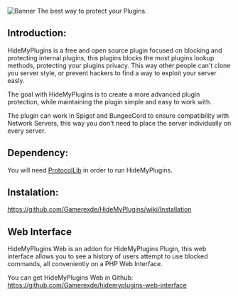 ![](https://i.imgur.com/5VUVj5F.png "Banner")
The best way to protect your Plugins.

## Introduction:
HideMyPlugins is a free and open source plugin focused on blocking and protecting internal plugins, this plugins blocks the most plugins lookup methods, protecting your plugins privacy. This way other people can't clone you server style, or prevent hackers to find a way to exploit your server easly.

The goal with HideMyPlugins is to create a more advanced plugin protection, while maintaining the plugin simple and easy to work with.

The plugin can work in Spigot and BungeeCord to ensure compatibility with Network Servers, this way you don't need to place the server individually on every server.

## Dependency:

You will need  [ProtocolLib](http://bit.ly/1QMmyyW) in order to run HideMyPlugins.


## Instalation:
https://github.com/Gamerexde/HideMyPlugins/wiki/Installation

## Web Interface

HideMyPlugins Web is an addon for HideMyPlugins Plugin, this web interface allows you to see a history of users attempt to use blocked commands, all conveniently on a PHP Web Interface.

You can get HideMyPlugins Web in Github:
https://github.com/Gamerexde/hidemyplugins-web-interface

